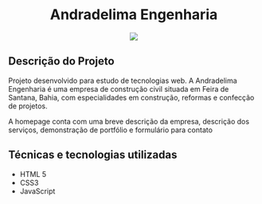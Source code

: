 <h1 align="center">Andradelima Engenharia</h1>

<p align="center">
<img src="http://img.shields.io/static/v1?label=STATUS&message=%20CONCLUÍDO&color=GREEN&style=for-the-badge"/>
</p>

<p><h2>Descrição do Projeto</h2></p>

<p>Projeto desenvolvido para estudo de tecnologias web. A Andradelima Engenharia é uma empresa de construção civil situada em Feira de Santana, Bahia, com especialidades em construção, reformas e confecção de projetos.</p>

<p>A homepage conta com uma breve descrição da empresa, descrição dos serviços, demonstração de portfólio e formulário para contato</p>

<p><h2>Técnicas e tecnologias utilizadas</h2></p>

<ul>
    <li>HTML 5</li>
    <li>CSS3</li>
    <li>JavaScript</li>
</ul>
